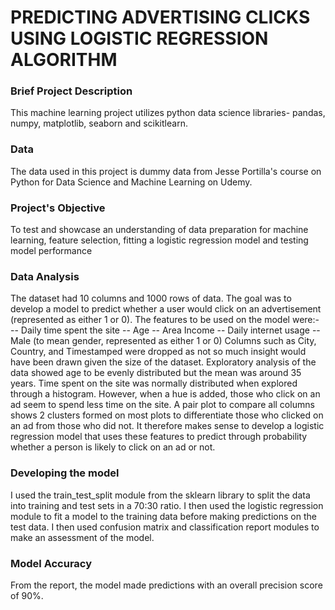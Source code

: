# PREDICTING ADVERTISING CLICKS USING LOGISTIC REGRESSION ALGORITHM
### Brief Project Description
This machine learning project utilizes python data science libraries- pandas, numpy, matplotlib, seaborn and scikitlearn.
### Data
The data used in this project is dummy data from Jesse Portilla's course on Python for Data Science and Machine Learning on Udemy. 
### Project's Objective
To test and showcase an understanding of data preparation for machine learning, feature selection, fitting a logistic regression model and testing model performance
### Data Analysis
The dataset had 10 columns and 1000 rows of data. The goal was to develop a model to predict whether a user would click on an advertisement (represented as either 1 or 0). The features to be used on the model were:-
-- Daily time spent the site
-- Age
-- Area Income
-- Daily internet usage
-- Male (to mean gender, represented as either 1 or 0) 
Columns such as City, Country, and Timestamped were dropped as not so much insight would have been drawn given the size of the dataset.
Exploratory analysis of the data showed age to be evenly distributed but the mean was around 35 years. 
Time spent on the site was normally distributed when explored through a histogram. However, when a hue is added, those who click on an ad seem to spend less time on the site.
A pair plot to compare all columns shows 2 clusters formed on most plots to differentiate those who clicked on an ad from those who did not. It therefore makes sense to develop a logistic regression model that uses these features to predict through probability whether a person is likely to click on an ad or not. 
### Developing the model
I used the train_test_split module from the sklearn library to split the data into training and test sets in a 70:30 ratio. I then used the logistic regression module to fit a model to the training data before making predictions on the test data.
I then used confusion matrix and classification report modules to make an assessment of the model.
### Model Accuracy
From the report, the model made predictions with an overall precision score of 90%. 
